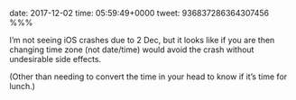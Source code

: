 date: 2017-12-02
time: 05:59:49+0000
tweet: 936837286364307456
%%%

I’m not seeing iOS crashes due to 2 Dec, but it looks like if you are then changing time zone (not date/time) would avoid the crash without undesirable side effects.

(Other than needing to convert the time in your head to know if it’s time for lunch.)
